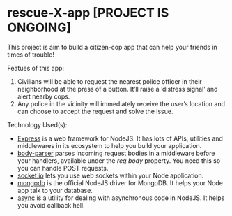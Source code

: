 # rescue-X-app [<b>PROJECT IS ONGOING</b>]
This project is aim to build a citizen-cop app that can help your friends in times of trouble!
<p>
Featues of this app:
<ol>
<li>Civilians will be able to request the nearest police officer in their
neighborhood at the press of a button. It&rsquo;ll raise a ‘distress signal&rsquo; and alert
nearby cops.</li>
<li>Any police in the vicinity will immediately receive the user&rsquo;s location and can
choose to accept the request and solve the issue.</li>
</ol>
</p>
<p>
Technology Used(s):
<ul>
<li><a href="https://expressjs.com/">Express</a> is a web framework for NodeJS. It has lots of
APIs, utilities and middlewares in its ecosystem to help you build your
application.</li>
<li><a href="https://github.com/expressjs/body-parser">body-parser</a> parses incoming request
bodies in a middleware before your handlers, available under the <em>req.body</em>
property. You need this so you can handle POST requests.</li>
<li><a href="http://socket.io/">socket.io</a> lets you use web sockets within your Node
application.</li>
<li><a href="https://www.npmjs.com/package/mongodb">mongodb</a> is the official NodeJS driver
for MongoDB. It helps your Node app talk to your database.</li>
<li><a href="https://www.npmjs.com/package/async">async</a> is a utility for dealing with
asynchronous code in NodeJS. It helps you avoid callback hell.</li>
</ul>

